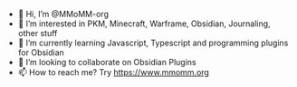 - 👋 Hi, I’m @MMoMM-org
- 👀 I’m interested in PKM, Minecraft, Warframe, Obsidian, Journaling, other stuff
- 🌱 I’m currently learning Javascript, Typescript and programming plugins for Obsidian
- 💞️ I’m looking to collaborate on Obsidian Plugins
- 📫 How to reach me? Try https://www.mmomm.org

<!---
MMoMM-org/MMoMM-org is a ✨ special ✨ repository because its `README.md` (this file) appears on your GitHub profile.
You can click the Preview link to take a look at your changes.
--->
